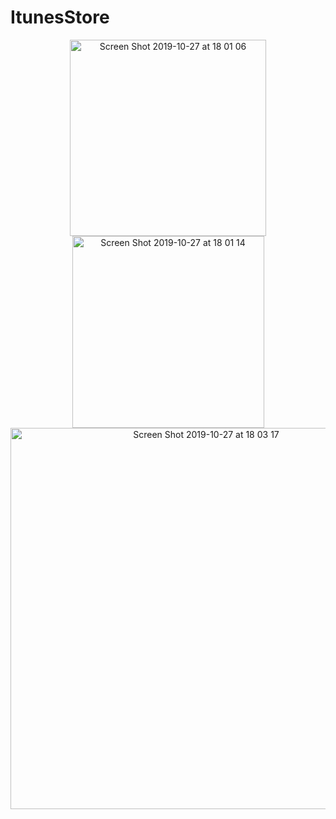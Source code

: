 # ItunesStore
<p align = "center">
<img width="314" alt="Screen Shot 2019-10-27 at 18 01 06" src="https://user-images.githubusercontent.com/32318345/67631860-19c9b600-f8f0-11e9-87ac-c79837bf1286.png">
<img width="307" alt="Screen Shot 2019-10-27 at 18 01 14" src="https://user-images.githubusercontent.com/32318345/67631862-1b937980-f8f0-11e9-9346-5293772bca2d.png">
<img width="610" alt="Screen Shot 2019-10-27 at 18 03 17" src="https://user-images.githubusercontent.com/32318345/67631863-1cc4a680-f8f0-11e9-9d61-fbd680b10909.png">

